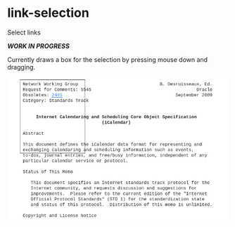 # link-selection
Select links

**_WORK IN PROGRESS_**

Currently draws a box for the selection by pressing mouse down and dragging.

![](link-selection1.png)

